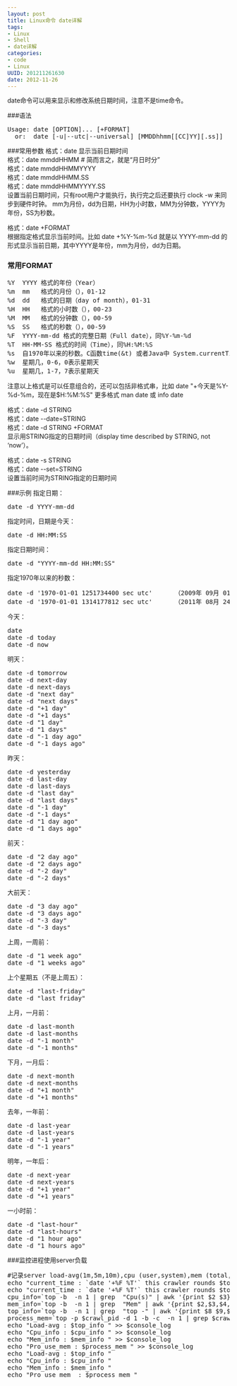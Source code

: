 ```yaml
---
layout: post
title: Linux命令 date详解
tags: 
- Linux
- Shell
- date详解
categories:
- code
- Linux
UUID: 201211261630
date: 2012-11-26
---
```


date命令可以用来显示和修改系统日期时间，注意不是time命令。

###语法
<pre id="bash">
Usage: date [OPTION]... [+FORMAT]
  or:  date [-u|--utc|--universal] [MMDDhhmm[[CC]YY][.ss]]
</pre>

###常用参数
格式：date 显示当前日期时间</br>
格式：date mmddHHMM   # 简而言之，就是“月日时分”</br>
格式：date mmddHHMMYYYY</br>
格式：date mmddHHMM.SS</br>
格式：date mmddHHMMYYYY.SS</br>
设置当前日期时间，只有root用户才能执行，执行完之后还要执行 clock -w 来同步到硬件时钟。
mm为月份，dd为日期，HH为小时数，MM为分钟数，YYYY为年份，SS为秒数。

格式：date +FORMAT</br>
根据指定格式显示当前时间。比如 date +%Y-%m-%d 就是以 YYYY-mm-dd 的形式显示当前日期，其中YYYY是年份，mm为月份，dd为日期。

### 常用FORMAT
<pre id="wiki">
%Y  YYYY 格式的年份（Year）
%m  mm   格式的月份（），01-12
%d  dd   格式的日期（day of month），01-31
%H  HH   格式的小时数（），00-23
%M  MM   格式的分钟数（），00-59
%S  SS   格式的秒数（），00-59
%F  YYYY-mm-dd 格式的完整日期（Full date），同%Y-%m-%d
%T  HH-MM-SS 格式的时间（Time），同%H:%M:%S
%s  自1970年以来的秒数。C函数time(&t) 或者Java中 System.currentTimeMillis()/1000, new Date().getTime()/1000
%w  星期几，0-6，0表示星期天
%u  星期几，1-7，7表示星期天
</pre>
注意以上格式是可以任意组合的，还可以包括非格式串，比如 date "+今天是%Y-%d-%m，现在是$H:%M:%S"
更多格式 man date 或 info date
 
格式：date -d STRING</br>
格式：date --date=STRING</br>
格式：date -d STRING +FORMAT</br>
显示用STRING指定的日期时间（display time described by STRING, not ‘now’）。
  
格式：date -s STRING</br>
格式：date --set=STRING</br>
设置当前时间为STRING指定的日期时间

###示例
指定日期：
<pre id="bash">
date -d YYYY-mm-dd
</pre>
指定时间，日期是今天：
<pre>
date -d HH:MM:SS
</pre>
指定日期时间：
<pre>
date -d "YYYY-mm-dd HH:MM:SS"
</pre>
指定1970年以来的秒数：
<pre>
date -d '1970-01-01 1251734400 sec utc'      （2009年 09月 01日 星期二 00:00:00 CST）
date -d '1970-01-01 1314177812 sec utc'      （2011年 08月 24日 星期三 17:23:32 CST）
</pre>
今天：
<pre>
date
date -d today
date -d now
</pre>
明天：
<pre>
date -d tomorrow
date -d next-day
date -d next-days
date -d "next day"
date -d "next days"
date -d "+1 day"
date -d "+1 days"
date -d "1 day"
date -d "1 days"
date -d "-1 day ago"
date -d "-1 days ago"
</pre>
昨天：
<pre>
date -d yesterday
date -d last-day
date -d last-days
date -d "last day"
date -d "last days"
date -d "-1 day"
date -d "-1 days"
date -d "1 day ago"
date -d "1 days ago"
</pre>
前天：
<pre>
date -d "2 day ago"
date -d "2 days ago"
date -d "-2 day"
date -d "-2 days"
</pre>
大前天：
<pre>
date -d "3 day ago"
date -d "3 days ago"
date -d "-3 day"
date -d "-3 days"
</pre>
上周，一周前：
<pre>
date -d "1 week ago"
date -d "1 weeks ago"
</pre>
上个星期五（不是上周五）：
<pre>
date -d "last-friday"
date -d "last friday"
</pre>
上月，一月前：
<pre>
date -d last-month
date -d last-months
date -d "-1 month"
date -d "-1 months"
</pre>
下月，一月后：
<pre>
date -d next-month
date -d next-months
date -d "+1 month"
date -d "+1 months"
</pre>
去年，一年前：
<pre>
date -d last-year
date -d last-years
date -d "-1 year"
date -d "-1 years"
</pre>
明年，一年后：
<pre>
date -d next-year
date -d next-years
date -d "+1 year"
date -d "+1 years"
</pre>
一小时前：
<pre>
date -d "last-hour"
date -d "last-hours"
date -d "1 hour ago"
date -d "1 hours ago"
</pre>

###监控进程使用server负载
<pre id="bash">
#记录server load-avg(1m,5m,10m),cpu (user,system),mem (total,used)
echo "current_time : `date '+%F %T'` this crawler rounds $total_rounds pid is $crawl_pid,do runing"
echo "current_time : `date '+%F %T'` this crawler rounds $total_rounds pid is $crawl_pid,do runing" >> $console_log
cpu_info=`top -b  -n 1 | grep  "Cpu(s)" | awk '{print $2 $3}'`
mem_info=`top -b  -n 1 | grep  "Mem" | awk '{print $2,$3,$4,$5}'`
top_info=`top -b  -n 1 | grep  "top -" | awk '{print $8 $9,$10,$11,$12}'`
process_mem=`top -p $crawl_pid -d 1 -b -c  -n 1 | grep $crawl_pid | awk '{print $6}'`
echo "Load-avg : $top_info " >> $console_log
echo "Cpu_info : $cpu_info " >> $console_log
echo "Mem_info : $mem_info " >> $console_log
echo "Pro_use_mem : $process_mem " >> $console_log
echo "Load-avg : $top_info "
echo "Cpu_info : $cpu_info "
echo "Mem_info : $mem_info "
echo "Pro_use_mem  : $process_mem "
</pre>
